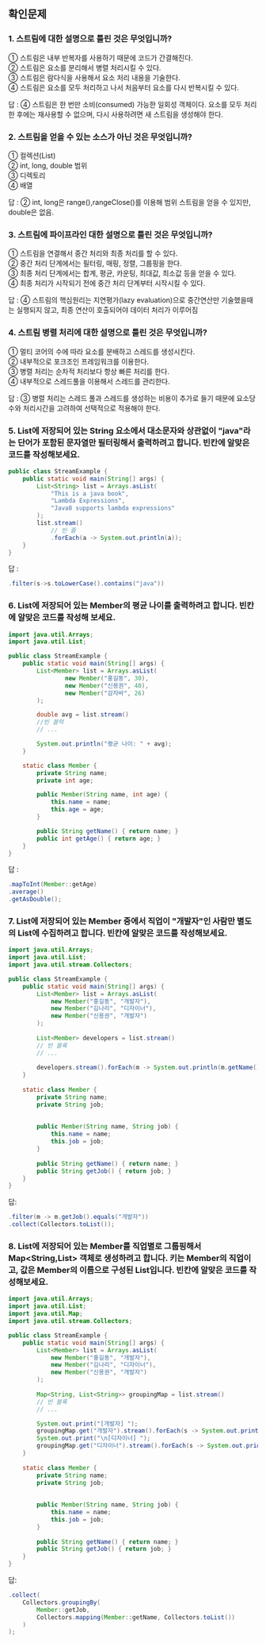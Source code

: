 ## 확인문제
### 1. 스트림에 대한 설명으로 틀린 것은 무엇입니까?
① 스트림은 내부 반복자를 사용하기 때문에 코드가 간결해진다.  
② 스트림은 요소를 분리해서 병렬 처리시킬 수 있다.  
③ 스트림은 람다식을 사용해서 요소 처리 내용을 기술한다.  
④ 스트림은 요소를 모두 처리하고 나서 처음부터 요소를 다시 반복시킬 수 있다.  

답 : ④ 스트림은 한 번만 소비(consumed) 가능한 일회성 객체이다. 요소를 모두 처리한 후에는 재사용할 수 없으며, 다시 사용하려면 새 스트림을 생성해야 한다.

### 2. 스트림을 얻을 수 있는 소스가 아닌 것은 무엇입니까?
① 컬렉션(List)  
② int, long, double 범위  
③ 디렉토리  
④ 배열  

답 : ② int, long은 range(),rangeClose()를 이용해 범위 스트림을 얻을 수 있지만, double은 없음.

### 3. 스트림에 파이프라인 대한 설명으로 틀린 것은 무엇입니까?
① 스트림을 연결해서 중간 처리와 최종 처리를 할 수 있다.  
② 중간 처리 단계에서는 필터링, 매핑, 정렬, 그룹핑을 한다.  
③ 최종 처리 단계에서는 합계, 평균, 카운팅, 최대값, 최소값 등을 얻을 수 있다.  
④ 최종 처리가 시작되기 전에 중간 처리 단계부터 시작시킬 수 있다.  

답 : ④ 스트림의 핵심원리는 지연평가(lazy evaluation)으로 중간연산만 기술했을때는 실행되지 않고, 최종 연산이 호출되어야 데이터 처리가 이루어짐

### 4. 스트림 병렬 처리에 대한 설명으로 틀린 것은 무엇입니까?
① 멀티 코어의 수에 따라 요소를 분배하고 스레드를 생성시킨다.  
② 내부적으로 포크조인 프레임워크를 이용한다.  
③ 병렬 처리는 순차적 처리보다 항상 빠른 처리를 한다.  
④ 내부적으로 스레드풀을 이용해서 스레드를 관리한다.  

답 : ③ 병렬 처리는 스레드 풀과 스레드를 생성하는 비용이 추가로 들기 때문에 요소당 수와 처리시간을 고려하여 선택적으로 적용해야 한다.

### 5. List에 저장되어 있는 String 요소에서 대소문자와 상관없이 "java"라는 단어가 포함된 문자열만 필터링해서 출력하려고 합니다. 빈칸에 알맞은 코드를 작성해보세요.  
```java
public class StreamExample {
	public static void main(String[] args) {
		List<String> list = Arrays.asList(
			"This is a java book",
			"Lambda Expressions",
			"Java8 supports lambda expressions"
		);
		list.stream()
            // 빈 줄    
			.forEach(a -> System.out.println(a));
	}
}
```

답 : 
```java
.filter(s->s.toLowerCase().contains("java"))
```

### 6. List에 저장되어 있는 Member의 평균 나이를 출력하려고 합니다. 빈칸에 알맞은 코드를 작성해 보세요.  
```java
import java.util.Arrays;
import java.util.List;

public class StreamExample {
    public static void main(String[] args) {
        List<Member> list = Arrays.asList(
                new Member("홍길동", 30),
                new Member("신용권", 40),
                new Member("감자바", 26)
        );

        double avg = list.stream()
        //빈 블럭
        // ...

        System.out.println("평균 나이: " + avg);
    }

    static class Member {
        private String name;
        private int age;

        public Member(String name, int age) {
            this.name = name;
            this.age = age;
        }

        public String getName() { return name; }
        public int getAge() { return age; }
    }
}
```

답 : 
```java
.mapToInt(Member::getAge)
.average()
.getAsDouble();
```

### 7. List에 저장되어 있는 Member 중에서 직업이 "개발자"인 사람만 별도의 List에 수집하려고 합니다. 빈칸에 알맞은 코드를 작성해보세요.  
```java
import java.util.Arrays;
import java.util.List;
import java.util.stream.Collectors;

public class StreamExample {
	public static void main(String[] args) {
		List<Member> list = Arrays.asList(
			new Member("홍길동", "개발자"),
			new Member("김나리", "디자이너"),
			new Member("신용권", "개발자")
		);
		
		List<Member> developers = list.stream()
        // 빈 블록
        // ...
		
		developers.stream().forEach(m -> System.out.println(m.getName()));
	}
	
	static class Member {
		private String name;
		private String job;
		
		
		public Member(String name, String job) {
			this.name = name;
			this.job = job;
		}
		
		public String getName() { return name; }
		public String getJob() { return job; }
	}
}
```

답:
```java
.filter(m -> m.getJob().equals("개발자"))
.collect(Collectors.toList());
```

### 8. List에 저장되어 있는 Member를 직업별로 그룹핑해서 Map<String,List<String>> 객체로 생성하려고 합니다. 키는 Member의 직업이고, 값은 Member의 이름으로 구성된 List<String>입니다. 빈칸에 알맞은 코드를 작성해보세요.  
```java
import java.util.Arrays;
import java.util.List;
import java.util.Map;
import java.util.stream.Collectors;

public class StreamExample {
	public static void main(String[] args) {
		List<Member> list = Arrays.asList(
			new Member("홍길동", "개발자"),
			new Member("김나리", "디자이너"),
			new Member("신용권", "개발자")
		);
		
		Map<String, List<String>> groupingMap = list.stream()
        // 빈 블록
        // ...

		System.out.print("[개발자] ");
		groupingMap.get("개발자").stream().forEach(s -> System.out.print(s + " "));
		System.out.print("\n[디자이너] ");
		groupingMap.get("디자이너").stream().forEach(s -> System.out.print(s + " "));
	}
	
	static class Member {
		private String name;
		private String job;
		
		
		public Member(String name, String job) {
			this.name = name;
			this.job = job;
		}
		
		public String getName() { return name; }
		public String getJob() { return job; }
	}
}
```

답:
```java
.collect(
    Collectors.groupingBy(
        Member::getJob, 
        Collectors.mapping(Member::getName, Collectors.toList())
    )
); 
```